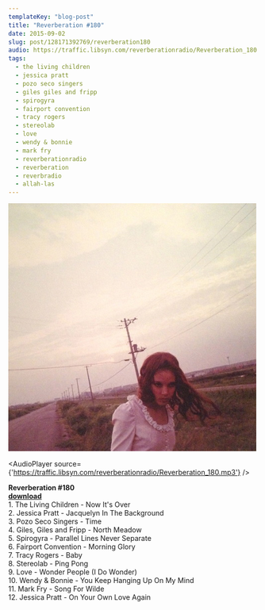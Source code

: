 ```yaml
---
templateKey: "blog-post"
title: "Reverberation #180"
date: 2015-09-02
slug: post/128171392769/reverberation180
audio: https://traffic.libsyn.com/reverberationradio/Reverberation_180.mp3
tags:
  - the living children
  - jessica pratt
  - pozo seco singers
  - giles giles and fripp
  - spirogyra
  - fairport convention
  - tracy rogers
  - stereolab
  - love
  - wendy & bonnie
  - mark fry
  - reverberationradio
  - reverberation
  - reverbradio
  - allah-las
---
```


![Reverberation #180](../images/c4466c7ac1fb24007da23b1575938a0c14252ef5a4019d3603e30bb51e4b90b7.jpg)

<AudioPlayer source={'https://traffic.libsyn.com/reverberationradio/Reverberation_180.mp3'} />

<p><b>Reverberation #180<br /></b><b><a href="https://traffic.libsyn.com/reverberationradio/Reverberation_180.mp3">download</a><br /></b>1. The Living Children - Now It's Over<br />2. Jessica Pratt - Jacquelyn In The Background<br />3. Pozo Seco Singers - Time<br />4. Giles, Giles and Fripp - North Meadow<br />5. Spirogyra - Parallel Lines Never Separate<br />6. Fairport Convention - Morning Glory<br />7. Tracy Rogers - Baby<br />8. Stereolab - Ping Pong<br />9. Love - Wonder People (I Do Wonder)<br />10. Wendy &amp; Bonnie - You Keep Hanging Up On My Mind<br />11. Mark Fry - Song For Wilde<br />12. Jessica Pratt - On Your Own Love Again</p>
